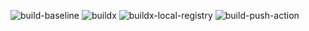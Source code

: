 ![build-baseline](https://github.com/antmerlino/ghaction-docker-buildx/workflows/build-baseline/badge.svg) 
![buildx](https://github.com/antmerlino/ghaction-docker-buildx/workflows/buildx/badge.svg)
![buildx-local-registry](https://github.com/antmerlino/ghaction-docker-buildx/workflows/buildx-local-registry/badge.svg)
![build-push-action](https://github.com/antmerlino/ghaction-docker-buildx/workflows/build-push-action/badge.svg)

